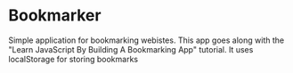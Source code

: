 # Bookmarker
Simple application for bookmarking webistes. This app goes along with the "Learn JavaScript By Building A Bookmarking App" tutorial. It uses localStorage for storing bookmarks
